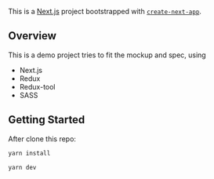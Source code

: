 This is a [Next.js](https://nextjs.org/) project bootstrapped with [`create-next-app`](https://github.com/vercel/next.js/tree/canary/packages/create-next-app).

## Overview

This is a demo project tries to fit the mockup and spec, using

- Next.js
- Redux
- Redux-tool
- SASS

## Getting Started

After clone this repo:

```bash
yarn install
```

```bash
yarn dev
```
